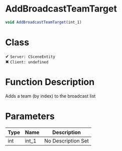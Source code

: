 # AddBroadcastTeamTarget
```js
void AddBroadcastTeamTarget(int_1)
```
# Class
✔ `Server: CSceneEntity`  
✖ `Client: undefined`  

# Function Description
Adds a team (by index) to the broadcast list
# Parameters
Type|Name|Description
--|--|--
int|int_1|No Description Set
